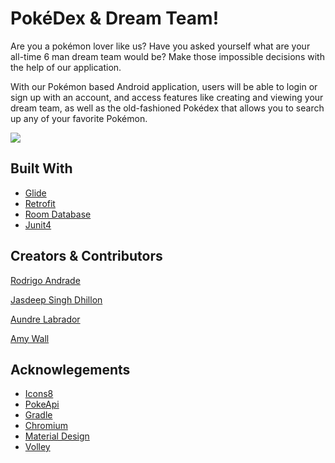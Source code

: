 # PokéDex & Dream Team!
Are you a pokémon lover like us? Have you asked yourself what are your all-time 6 man dream team would be? Make those impossible decisions with the help of our application.

With our Pokémon based Android application, users will be able to login or sign up with an account, and access features like creating and viewing your dream team, as well as the old-fashioned Pokédex that allows you to search up any of your favorite Pokémon.

![](ScreenRecord.gif)

## Built With
<ul>
  <li>
    <a href = "https://github.com/bumptech/glide">Glide</a>
  </li>
  <li>
    <a href = "https://square.github.io/retrofit">Retrofit</a>
  </li>
  <li>
    <a href = "https://developer.android.com/reference/android/arch/persistence/room/RoomDatabase">Room Database </a>
  </li>
  <li>
    <a href = "https://junit.org/junit4/">Junit4</a>
  </li>
</ul>

## Creators & Contributors
<p><a href="https://github.com/randrade8311"> Rodrigo Andrade </a></p>
<p><a href="https://github.com/Jasdeep-Singh-Dhillon"> Jasdeep Singh Dhillon </a></p>
<p><a href="https://github.com/aundrelab"> Aundre Labrador </a></p>
<p><a href="https://github.com/amemariee"> Amy Wall </a></p>

## Acknowlegements
<ul>
  <li>
    <a href="https://icons8.com">Icons8</a>
  </li>
  <li>
    <a href="https://pokeapi.co">PokeApi</a>
  </li>
  <li>
    <a href="https://gradle.org/">Gradle</a>
  </li>
  <li>
    <a href="org.chromium.net">Chromium</a>
  </li>
  <li>
    <a href="https://material.io/">Material Design</a>
  </li>
  <li>
    <a href="https://developer.android.com/training/volley">Volley</a>
  </li>
</ul>
